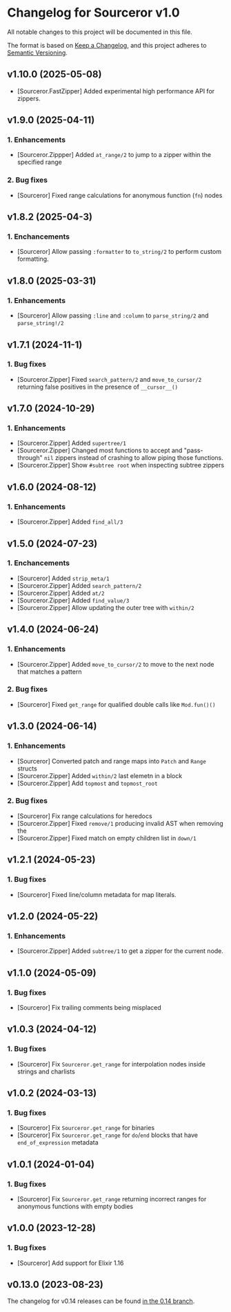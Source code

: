 # Changelog for Sourceror v1.0

All notable changes to this project will be documented in this file.

The format is based on [Keep a Changelog](https://keepachangelog.com/en/1.0.0/),
and this project adheres to [Semantic Versioning](https://semver.org/spec/v2.0.0.html).

## v1.10.0 (2025-05-08)

- [Sourceror.FastZipper] Added experimental high performance API for zippers.

## v1.9.0 (2025-04-11)

### 1. Enhancements

- [Sourceror.Zippper] Added `at_range/2` to jump to a zipper within the specified
  range

### 2. Bug fixes

- [Sourceror] Fixed range calculations for anonymous function (`fn`) nodes

## v1.8.2 (2025-04-3)

### 1. Enchancements

- [Sourceror] Allow passing `:formatter` to `to_string/2` to perform custom
  formatting.

## v1.8.0 (2025-03-31)

### 1. Enhancements

- [Sourceror] Allow passing `:line` and `:column` to `parse_string/2` and
  `parse_string!/2`

## v1.7.1 (2024-11-1)

### 1. Bug fixes

- [Sourceror.Zipper] Fixed `search_pattern/2` and `move_to_cursor/2` returning false
  positives in the presence of `__cursor__()`

## v1.7.0 (2024-10-29)

### 1. Enhancements

- [Sourceror.Zipper] Added `supertree/1`
- [Sourceror.Zipper] Changed most functions to accept and "pass-through" `nil` zippers
  instead of crashing to allow piping those functions.
- [Sourceror.Zipper] Show `#subtree root` when inspecting subtree zippers

## v1.6.0 (2024-08-12)

### 1. Enhancements

- [Sourceror.Zipper] Added `find_all/3`

## v1.5.0 (2024-07-23)

### 1. Enchancements

- [Sourceror] Added `strip_meta/1`
- [Sourceror.Zipper] Added `search_pattern/2`
- [Sourceror.Zipper] Added `at/2`
- [Sourceror.Zipper] Added `find_value/3`
- [Sourceror.Zipper] Allow updating the outer tree with `within/2`

## v1.4.0 (2024-06-24)

### 1. Enhancements

- [Sourceror.Zipper] Added `move_to_cursor/2` to move to the next node that matches a pattern

### 2. Bug fixes

- [Sourceror] Fixed `get_range` for qualified double calls like `Mod.fun()()`

## v1.3.0 (2024-06-14)

### 1. Enhancements

- [Sourceror] Converted patch and range maps into `Patch` and `Range` structs
- [Sourceror.Zipper] Added `within/2`
  last elemetn in a block
- [Sourceror.Zipper] Add `topmost` and `topmost_root`

### 2. Bug fixes

- [Sourceror] Fix range calculations for heredocs
- [Sourceror.Zipper] Fixed `remove/1` producing invalid AST when removing the
- [Sourceror.Zipper] Fixed match on empty children list in `down/1`

## v1.2.1 (2024-05-23)

### 1. Bug fixes

- [Sourceror] Fixed line/column metadata for map literals.

## v1.2.0 (2024-05-22)

### 1. Enhancements

- [Sourceror.Zipper] Added `subtree/1` to get a zipper for the current node.

## v1.1.0 (2024-05-09)

### 1. Bug fixes

- [Sourceror] Fix trailing comments being misplaced

## v1.0.3 (2024-04-12)

### 1. Bug fixes

- [Sourceror] Fix `Sourceror.get_range` for interpolation nodes inside
  strings and charlists

## v1.0.2 (2024-03-13)

### 1. Bug fixes

- [Sourceror] Fix `Sourceror.get_range` for binaries
- [Sourceror] Fix `Sourceror.get_range` for `do`/`end` blocks that have
  `end_of_expression` metadata

## v1.0.1 (2024-01-04)

### 1. Bug fixes

- [Sourceror] Fix `Sourceror.get_range` returning incorrect ranges for
  anonymous functions with empty bodies

## v1.0.0 (2023-12-28)

### 1. Bug fixes

- [Sourceror] Add support for Elixir 1.16

## v0.13.0 (2023-08-23)

The changelog for v0.14 releases can be found [in the 0.14
branch](https://github.com/doorgan/sourceror/blob/v0.14/CHANGELOG.md).
